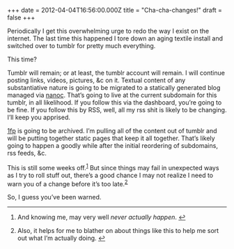 +++
date = 2012-04-04T16:56:00.000Z
title = "Cha-cha-changes!"
draft = false
+++


<div><p>Periodically I get this overwhelming urge to redo the way I exist on the internet. The last time this happened I tore down an aging textile install and switched over to tumblr for pretty much everything.</p>
<p>This time?</p>
<p>Tumblr will remain; or at least, the tumblr account will remain. I will continue posting links, videos, pictures, &amp;c on it. Textual content of any substantiative nature is going to be migrated to a statically generated blog managed via <a href="http://nanoc.stoneship.org/">nanoc</a>. That&#8217;s going to live at the current subdomain for this tumblr, in all likelihood. If you follow this via the dashboard, you&#8217;re going to be fine. If you follow this by RSS, well, all my rss shit is likely to be changing. I&#8217;ll keep you apprised.</p>
<p><a href="http://1fp.humanmade.org">1fp</a> is going to be archived. I&#8217;m pulling all of the content out of tumblr and will be putting together static pages that keep it all together. That&#8217;s likely going to happen a goodly while after the initial reordering of subdomains, rss feeds, &amp;c.</p>
<p>This is still some weeks off.<sup id="fnref:p20469961302-1"><a href="#fn:p20469961302-1" rel="footnote">1</a></sup> But since things may fail in unexpected ways as I try to roll stuff out, there&#8217;s a good chance I may not realize I need to warn you of a change before it&#8217;s too late.<sup id="fnref:p20469961302-2"><a href="#fn:p20469961302-2" rel="footnote">2</a></sup></p>
<p>So, I guess you&#8217;ve been warned.</p>
<div class="footnotes">
<hr /><ol><li id="fn:p20469961302-1">
<p>And knowing me, may very well <em>never actually happen</em>. <a href="#fnref:p20469961302-1" rev="footnote">↩</a></p>
</li>
<li id="fn:p20469961302-2">
<p>Also, it helps for me to blather on about things like this to help me sort out what I&#8217;m actually doing. <a href="#fnref:p20469961302-2" rev="footnote">↩</a></p>
</li>
</ol></div></div>